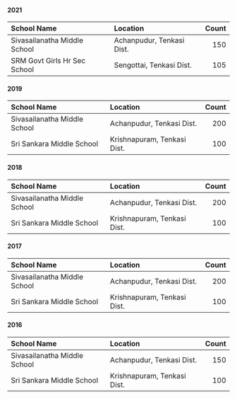 #### 2021
| School Name                           | Location                      | Count             |
|:--------------------------------------|:------------------------------|------------------:|
| Sivasailanatha Middle School          | Achanpudur, Tenkasi Dist.     |               150 |
| SRM Govt Girls Hr Sec School          | Sengottai, Tenkasi Dist.      |               105 |

#### 2019
| School Name                           | Location                      | Count             |
|:--------------------------------------|:------------------------------|------------------:|
| Sivasailanatha Middle School          | Achanpudur, Tenkasi Dist.     |               200 |
| Sri Sankara  Middle School            | Krishnapuram, Tenkasi Dist.   |               100 |

#### 2018
| School Name                           | Location                      | Count             |
|:--------------------------------------|:------------------------------|------------------:|
| Sivasailanatha Middle School          | Achanpudur, Tenkasi Dist.     |               200 |
| Sri Sankara  Middle School            | Krishnapuram, Tenkasi Dist.   |               100 |

#### 2017
| School Name                           | Location                      | Count             |
|:--------------------------------------|:------------------------------|------------------:|
| Sivasailanatha Middle School          | Achanpudur, Tenkasi Dist.     |               200 |
| Sri Sankara  Middle School            | Krishnapuram, Tenkasi Dist.   |               100 |

#### 2016
| School Name                           | Location                      | Count             |
|:--------------------------------------|:------------------------------|------------------:|
| Sivasailanatha Middle School          | Achanpudur, Tenkasi Dist.     |               150 |
| Sri Sankara  Middle School            | Krishnapuram, Tenkasi Dist.   |               100 |
